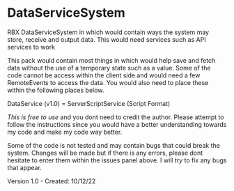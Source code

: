 # DataServiceSystem
RBX DataServiceSystem in which would contain ways the system may store, receive and output data. This would need services such as API services to work

This pack would contain most things in which would help save and fetch data without the use of a temporary state such as a value. Some of the code cannot be access within the client side
and would need a few RemoteEvents to access the data. You would also need to place these within the following places below.

DataService (v1.0) = ServerScriptService (Script Format)

*This is free to use* and you dont need to credit the author. Please attempt to follow the instructions since you would have a better understanding towards my code
and make my code way better.

Some of the code is not tested and may contain bugs that could break the system. Changes will be made but if there is any errors, please dont hesitate to enter them 
within the issues panel above. I will *try* to fix any bugs that appear. 

Version 1.0 - Created: 10/12/22 
